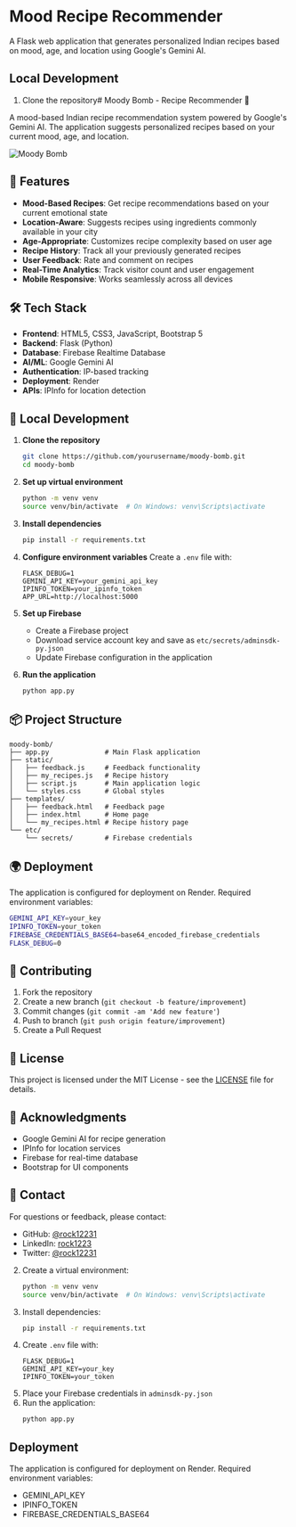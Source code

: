 # Mood Recipe Recommender

A Flask web application that generates personalized Indian recipes based on mood, age, and location using Google's Gemini AI.

## Local Development

1. Clone the repository# Moody Bomb - Recipe Recommender 🍳

A mood-based Indian recipe recommendation system powered by Google's Gemini AI. The application suggests personalized recipes based on your current mood, age, and location.

![Moody Bomb](static/images/preview.png)

## 🌟 Features

- **Mood-Based Recipes**: Get recipe recommendations based on your current emotional state
- **Location-Aware**: Suggests recipes using ingredients commonly available in your city
- **Age-Appropriate**: Customizes recipe complexity based on user age
- **Recipe History**: Track all your previously generated recipes
- **User Feedback**: Rate and comment on recipes
- **Real-Time Analytics**: Track visitor count and user engagement
- **Mobile Responsive**: Works seamlessly across all devices

## 🛠️ Tech Stack

- **Frontend**: HTML5, CSS3, JavaScript, Bootstrap 5
- **Backend**: Flask (Python)
- **Database**: Firebase Realtime Database
- **AI/ML**: Google Gemini AI
- **Authentication**: IP-based tracking
- **Deployment**: Render
- **APIs**: IPInfo for location detection

## 🚀 Local Development

1. **Clone the repository**
   ```bash
   git clone https://github.com/yourusername/moody-bomb.git
   cd moody-bomb
   ```

2. **Set up virtual environment**
   ```bash
   python -m venv venv
   source venv/bin/activate  # On Windows: venv\Scripts\activate
   ```

3. **Install dependencies**
   ```bash
   pip install -r requirements.txt
   ```

4. **Configure environment variables**
   Create a `.env` file with:
   ```env
   FLASK_DEBUG=1
   GEMINI_API_KEY=your_gemini_api_key
   IPINFO_TOKEN=your_ipinfo_token
   APP_URL=http://localhost:5000
   ```

5. **Set up Firebase**
   - Create a Firebase project
   - Download service account key and save as `etc/secrets/adminsdk-py.json`
   - Update Firebase configuration in the application

6. **Run the application**
   ```bash
   python app.py
   ```

## 📦 Project Structure

```
moody-bomb/
├── app.py              # Main Flask application
├── static/            
│   ├── feedback.js     # Feedback functionality
│   ├── my_recipes.js   # Recipe history
│   ├── script.js       # Main application logic
│   └── styles.css      # Global styles
├── templates/          
│   ├── feedback.html   # Feedback page
│   ├── index.html      # Home page
│   └── my_recipes.html # Recipe history page
└── etc/
    └── secrets/        # Firebase credentials
```

## 🌍 Deployment

The application is configured for deployment on Render. Required environment variables:

```bash
GEMINI_API_KEY=your_key
IPINFO_TOKEN=your_token
FIREBASE_CREDENTIALS_BASE64=base64_encoded_firebase_credentials
FLASK_DEBUG=0
```

## 🤝 Contributing

1. Fork the repository
2. Create a new branch (`git checkout -b feature/improvement`)
3. Commit changes (`git commit -am 'Add new feature'`)
4. Push to branch (`git push origin feature/improvement`)
5. Create a Pull Request

## 📝 License

This project is licensed under the MIT License - see the [LICENSE](LICENSE) file for details.

## 🙏 Acknowledgments

- Google Gemini AI for recipe generation
- IPInfo for location services
- Firebase for real-time database
- Bootstrap for UI components

## 📧 Contact

For questions or feedback, please contact:
- GitHub: [@rock12231](https://github.com/rock12231)
- LinkedIn: [rock1223](https://www.linkedin.com/in/rock1223/)
- Twitter: [@rock12231](https://x.com/rock12231/)
2. Create a virtual environment:
   ```bash
   python -m venv venv
   source venv/bin/activate  # On Windows: venv\Scripts\activate
   ```
3. Install dependencies:
   ```bash
   pip install -r requirements.txt
   ```
4. Create `.env` file with:
   ```
   FLASK_DEBUG=1
   GEMINI_API_KEY=your_key
   IPINFO_TOKEN=your_token
   ```
5. Place your Firebase credentials in `adminsdk-py.json`
6. Run the application:
   ```bash
   python app.py
   ```

## Deployment

The application is configured for deployment on Render. Required environment variables:
- GEMINI_API_KEY
- IPINFO_TOKEN
- FIREBASE_CREDENTIALS_BASE64 